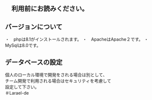 ## 　利用前にお読みください。  
  
## バージョンについて  
  
  ・　phpは8.1がインストールされます。
  ・　ApacheはApache２です。
  ・　MySqlは8.0です。  

## データベースの設定  
  
  個人のローカル環境で開発をされる場合は別として、  
  チーム開発で利用される場合はセキュリティを考慮して  
  設定して下さい。  
  ＃Larael-de
